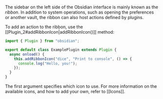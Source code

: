The sidebar on the left side of the Obsidian interface is mainly known as the _ribbon_. In addition to system operations, such as opening the preferences or another vault, the ribbon can also host actions defined by plugins.

To add an action to the ribbon, use the [[Plugin_2#addRibbonIcon|addRibbonIcon()]] method:

```ts title="main.ts"
import { Plugin } from "obsidian";

export default class ExamplePlugin extends Plugin {
  async onload() {
    this.addRibbonIcon("dice", "Print to console", () => {
      console.log("Hello, you!");
    });
  }
}
```

The first argument specifies which icon to use. For more information on the available icons, and how to add your own, refer to [[Icons]].
